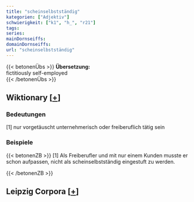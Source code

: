 ```yaml
---
title: "scheinselbstständig"
kategorien: ["Adjektiv"]
schwierigkeit: ["k1", "h_", "r21"]
tags:
series:
mainDornseiffs:
domainDornseiffs:
url: "scheinselbstständig"
---
```


{{< betonenÜbs >}}
**Übersetzung:**  
fictitiously self-employed  
{{< /betonenÜbs >}}

## Wiktionary [[+](https://de.wiktionary.org/wiki/scheinselbstständig)]

### Bedeutungen
[1] nur vorgetäuscht unternehmerisch oder freiberuflich tätig sein  

### Beispiele
{{< betonenZB >}}
[1] Als Freiberufler und mit nur einem Kunden musste er schon aufpassen, nicht als scheinselbstständig eingestuft zu werden.  

{{< /betonenZB >}}

## Leipzig Corpora [[+](https://corpora.uni-leipzig.de/en/res?word=scheinselbstständig&corpusId=deu_newscrawl-public_2018)]

